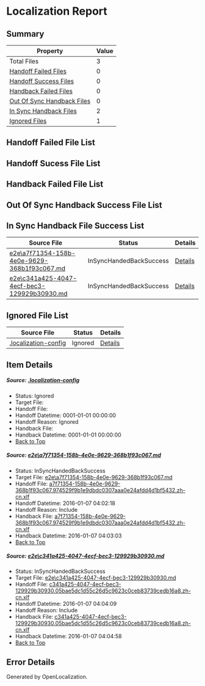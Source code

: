 # <a name='report-top'></a> Localization Report

## Summary
 Property | Value 
 -------- | ----- 
 Total Files | 3
[ Handoff Failed Files ](#handoff-failed-list)| 0
[ Handoff Success Files ](#handoff-success-list)| 0
[ Handback Failed Files ](#handback-failed-list)| 0
[ Out Of Sync Handback Files ](#outofsync-handback-success-list)| 0
[ In Sync Handback Files ](#insync-handback-success-list)| 2
[ Ignored Files ](#ignored-list)| 1

## <a name='handoff-failed-list'></a> Handoff Failed File List

## <a name='handoff-success-list'></a> Handoff Sucess File List

## <a name='handback-failed-list'></a> Handback Failed File List

## <a name='outofsync-handback-success-list'></a> Out Of Sync Handback Success File List

## <a name='insync-handback-success-list'></a> In Sync Handback File Success List
 Source File | Status | Details 
 ----------- | ------ | ------- 
 [e2e\a7f71354-158b-4e0e-9629-368b1f93c067.md](https://github.com/OpenLocalizationTest/oltest/blob/3803ce212f8524fbcb6ba5be6174d5f9079d3fb6/e2e/a7f71354-158b-4e0e-9629-368b1f93c067.md) | InSyncHandedBackSuccess | [Details](#076ad78f7e72f685e10c3182c199babde468d50b1)
 [e2e\c341a425-4047-4ecf-bec3-129929b30930.md](https://github.com/OpenLocalizationTest/oltest/blob/8bb3ea3515b8256a000f63eac8ac57270e682987/e2e/c341a425-4047-4ecf-bec3-129929b30930.md) | InSyncHandedBackSuccess | [Details](#de621155d5062829a45c1ef04384b7456a5b906d2)

## <a name='ignored-list'></a> Ignored File List
 Source File | Status | Details 
 ----------- | ------ | ------- 
 [.localization-config](https://github.com/OpenLocalizationTest/oltest/blob/8bb3ea3515b8256a000f63eac8ac57270e682987/.localization-config) | Ignored | [Details](#e4725be8631cbe979bbe0fa8b97cd75f1fd41d4d0)

## Item Details
##### <a name='e4725be8631cbe979bbe0fa8b97cd75f1fd41d4d0'></a> Source: [.localization-config](https://github.com/OpenLocalizationTest/oltest/blob/8bb3ea3515b8256a000f63eac8ac57270e682987/.localization-config)
* Status: Ignored
* Target File: 
* Handoff File: 
* Handoff Datetime: 0001-01-01 00:00:00
* Handoff Reason: Ignored
* Handback File: 
* Handback Datetime: 0001-01-01 00:00:00
* [Back to Top](#report-top)

##### <a name='076ad78f7e72f685e10c3182c199babde468d50b1'></a> Source: [e2e\a7f71354-158b-4e0e-9629-368b1f93c067.md](https://github.com/OpenLocalizationTest/oltest/blob/3803ce212f8524fbcb6ba5be6174d5f9079d3fb6/e2e/a7f71354-158b-4e0e-9629-368b1f93c067.md)
* Status: InSyncHandedBackSuccess
* Target File: [e2e\a7f71354-158b-4e0e-9629-368b1f93c067.md](https://github.com/OpenLocalizationTestOrg/oltest.zh-cn/blob/d9dbb15f53a9c1c72d5e3258006847b067a63f24/e2e/a7f71354-158b-4e0e-9629-368b1f93c067.md)
* Handoff File: [a7f71354-158b-4e0e-9629-368b1f93c067.974529f9b1e9dbdc0307aaa0e24afdd4d1bf5432.zh-cn.xlf](https://github.com/OpenLocalizationTestOrg/olhandoff/blob/03bfc7a797b587d17cff8ae4c416e4319983b7ac/ol-handoff/OpenLocalizationTestOrg/oltest.zh-cn/yufeih/a7f71354-158b-4e0e-9629-368b1f93c067.974529f9b1e9dbdc0307aaa0e24afdd4d1bf5432.zh-cn.xlf)
* Handoff Datetime: 2016-01-07 04:02:18
* Handoff Reason: Include
* Handback File: [a7f71354-158b-4e0e-9629-368b1f93c067.974529f9b1e9dbdc0307aaa0e24afdd4d1bf5432.zh-cn.xlf](https://github.com/OpenLocalizationTestOrg/olhandback/blob/dae154a7beaa7988c372708c0e52509112d8fd95/ol-handback/OpenLocalizationTestOrg/oltest.zh-cn/yufeih/a7f71354-158b-4e0e-9629-368b1f93c067.974529f9b1e9dbdc0307aaa0e24afdd4d1bf5432.zh-cn.xlf)
* Handback Datetime: 2016-01-07 04:03:03
* [Back to Top](#report-top)

##### <a name='de621155d5062829a45c1ef04384b7456a5b906d2'></a> Source: [e2e\c341a425-4047-4ecf-bec3-129929b30930.md](https://github.com/OpenLocalizationTest/oltest/blob/8bb3ea3515b8256a000f63eac8ac57270e682987/e2e/c341a425-4047-4ecf-bec3-129929b30930.md)
* Status: InSyncHandedBackSuccess
* Target File: [e2e\c341a425-4047-4ecf-bec3-129929b30930.md](https://github.com/OpenLocalizationTestOrg/oltest.zh-cn/blob/3e37900d896f15e501553e9cdc204affb5a71fa7/e2e/c341a425-4047-4ecf-bec3-129929b30930.md)
* Handoff File: [c341a425-4047-4ecf-bec3-129929b30930.05bae5dc1d55c26d5c9623c0ceb83739cedb16a8.zh-cn.xlf](https://github.com/OpenLocalizationTestOrg/olhandoff/blob/2adb3d95d51288899836bb77f9fcbcf78c9ed4cf/ol-handoff/OpenLocalizationTestOrg/oltest.zh-cn/yufeih/c341a425-4047-4ecf-bec3-129929b30930.05bae5dc1d55c26d5c9623c0ceb83739cedb16a8.zh-cn.xlf)
* Handoff Datetime: 2016-01-07 04:04:09
* Handoff Reason: Include
* Handback File: [c341a425-4047-4ecf-bec3-129929b30930.05bae5dc1d55c26d5c9623c0ceb83739cedb16a8.zh-cn.xlf](https://github.com/OpenLocalizationTestOrg/olhandback/blob/a2a119fa4b6ca664b0c62312a6e50674a7f56912/ol-handback/OpenLocalizationTestOrg/oltest.zh-cn/yufeih/c341a425-4047-4ecf-bec3-129929b30930.05bae5dc1d55c26d5c9623c0ceb83739cedb16a8.zh-cn.xlf)
* Handback Datetime: 2016-01-07 04:04:58
* [Back to Top](#report-top)


## Error Details

Generated by OpenLocalization.
